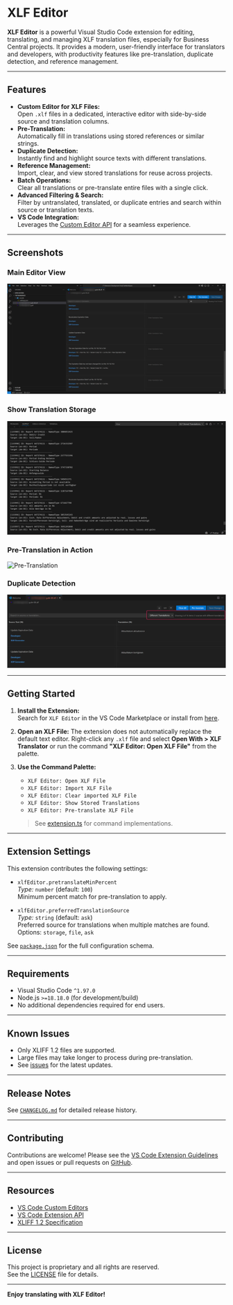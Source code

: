 # XLF Editor

**XLF Editor** is a powerful Visual Studio Code extension for editing, translating, and managing XLF translation files, especially for Business Central projects. It provides a modern, user-friendly interface for translators and developers, with productivity features like pre-translation, duplicate detection, and reference management.

---

## Features

- **Custom Editor for XLF Files:**  
  Open `.xlf` files in a dedicated, interactive editor with side-by-side source and translation columns.
- **Pre-Translation:**  
  Automatically fill in translations using stored references or similar strings.
- **Duplicate Detection:**  
  Instantly find and highlight source texts with different translations.
- **Reference Management:**  
  Import, clear, and view stored translations for reuse across projects.
- **Batch Operations:**  
  Clear all translations or pre-translate entire files with a single click.
- **Advanced Filtering & Search:**  
  Filter by untranslated, translated, or duplicate entries and search within source or translation texts.
- **VS Code Integration:**  
  Leverages the [Custom Editor API](https://code.visualstudio.com/api/extension-guides/custom-editors) for a seamless experience.

---

## Screenshots

### Main Editor View

![Main Editor View](xlf-editor/images/editor-view.png)

### Show Translation Storage

![Translation Storage](xlf-editor/images/translation-storage.png)

### Pre-Translation in Action

![Pre-Translation](xlf-editor/images/pretranslate.gif)

### Duplicate Detection

![Duplicate Detection](xlf-editor/images/duplicates.png)

---

## Getting Started

1. **Install the Extension:**  
   Search for `XLF Editor` in the VS Code Marketplace or install from [here](https://marketplace.visualstudio.com/).

2. **Open an XLF File:**
   The extension does not automatically replace the default text editor. Right-click
   any `.xlf` file and select **Open With > XLF Translator** or run the command
   **"XLF Editor: Open XLF File"** from the palette.

3. **Use the Command Palette:**  
   - `XLF Editor: Open XLF File`
   - `XLF Editor: Import XLF File`
   - `XLF Editor: Clear imported XLF File`
   - `XLF Editor: Show Stored Translations`
   - `XLF Editor: Pre-translate XLF File`

   > See [extension.ts](xlf-editor/src/extension.ts) for command implementations.

---

## Extension Settings

This extension contributes the following settings:

- `xlfEditor.pretranslateMinPercent`  
  *Type:* `number` (default: `100`)  
  Minimum percent match for pre-translation to apply.

- `xlfEditor.preferredTranslationSource`  
  *Type:* `string` (default: `ask`)  
  Preferred source for translations when multiple matches are found.  
  Options: `storage`, `file`, `ask`

See [`package.json`](xlf-editor/package.json) for the full configuration schema.

---

## Requirements

- Visual Studio Code `^1.97.0`
- Node.js `>=18.18.0` (for development/build)
- No additional dependencies required for end users.

---

## Known Issues

- Only XLIFF 1.2 files are supported.
- Large files may take longer to process during pre-translation.
- See [issues](https://github.com/DaJan404/xlfeditor/issues) for the latest updates.

---

## Release Notes

See [`CHANGELOG.md`](xlf-editor/CHANGELOG.md) for detailed release history.

---

## Contributing

Contributions are welcome! Please see the [VS Code Extension Guidelines](https://code.visualstudio.com/api/references/extension-guidelines) and open issues or pull requests on [GitHub](https://github.com/DaJan404/xlfeditor).

---

## Resources

- [VS Code Custom Editors](https://code.visualstudio.com/api/extension-guides/custom-editors)
- [VS Code Extension API](https://code.visualstudio.com/api)
- [XLIFF 1.2 Specification](https://docs.oasis-open.org/xliff/v1.2/os/xliff-core.html)

---

## License

This project is proprietary and all rights are reserved.  
See the [LICENSE](/LICENSE.md) file for details.

---

**Enjoy translating with XLF Editor!**
